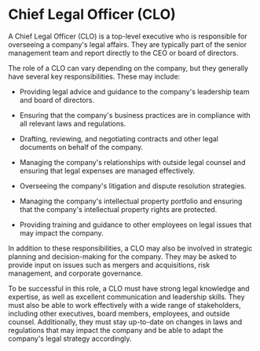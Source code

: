# Chief Legal Officer (CLO)

A Chief Legal Officer (CLO) is a top-level executive who is responsible for overseeing a company's legal affairs. They are typically part of the senior management team and report directly to the CEO or board of directors.

The role of a CLO can vary depending on the company, but they generally have several key responsibilities. These may include:

* Providing legal advice and guidance to the company's leadership team and board of directors.

* Ensuring that the company's business practices are in compliance with all relevant laws and regulations.

* Drafting, reviewing, and negotiating contracts and other legal documents on behalf of the company.

* Managing the company's relationships with outside legal counsel and ensuring that legal expenses are managed effectively.

* Overseeing the company's litigation and dispute resolution strategies.

* Managing the company's intellectual property portfolio and ensuring that the company's intellectual property rights are protected.

* Providing training and guidance to other employees on legal issues that may impact the company.

In addition to these responsibilities, a CLO may also be involved in strategic planning and decision-making for the company. They may be asked to provide input on issues such as mergers and acquisitions, risk management, and corporate governance.

To be successful in this role, a CLO must have strong legal knowledge and expertise, as well as excellent communication and leadership skills. They must also be able to work effectively with a wide range of stakeholders, including other executives, board members, employees, and outside counsel. Additionally, they must stay up-to-date on changes in laws and regulations that may impact the company and be able to adapt the company's legal strategy accordingly.

